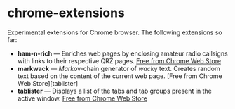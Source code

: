 # chrome-extensions

Experimental extensions for Chrome browser. The following extensions so far:

* **ham-n-rich** &mdash; Enriches web pages by enclosing amateur radio callsigns with links to their
  respective QRZ pages. [Free from Chrome Web Store][cws-hnr]
* **markwack** &mdash; *Mark*ov-chain generator of *wack*y text. Creates random text based on the
  content of the current web page. [Free from Chrome Web Store][tablister]
* **tablister** &mdash; Displays a list of the tabs and tab groups present in the active window. [Free from Chrome Web Store][cws-tl]


[cws-hnr]: https://chrome.google.com/webstore/detail/ham-n-rich/holfkbigfojhhhkhhpafhmbhlcghigpn
[cws-mw]: https://chrome.google.com/webstore/detail/markwack/jelggpbbkpajemodhammmmbecnecanlf
[cws-tl]: https://chrome.google.com/webstore/detail/grouped-tab-lister/ndbkeneicaagochkminjimalhpnamepo
